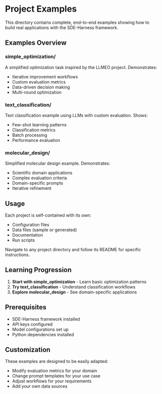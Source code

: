 # Project Examples

This directory contains complete, end-to-end examples showing how to build real applications with the SDE-Harness framework.

## Examples Overview

### simple_optimization/
A simplified optimization task inspired by the LLMEO project. Demonstrates:
- Iterative improvement workflows
- Custom evaluation metrics
- Data-driven decision making
- Multi-round optimization

### text_classification/
Text classification example using LLMs with custom evaluation. Shows:
- Few-shot learning patterns
- Classification metrics
- Batch processing
- Performance evaluation

### molecular_design/
Simplified molecular design example. Demonstrates:
- Scientific domain applications
- Complex evaluation criteria
- Domain-specific prompts  
- Iterative refinement

## Usage

Each project is self-contained with its own:
- Configuration files
- Data files (sample or generated)
- Documentation
- Run scripts

Navigate to any project directory and follow its README for specific instructions.

## Learning Progression

1. **Start with simple_optimization** - Learn basic optimization patterns
2. **Try text_classification** - Understand classification workflows
3. **Explore molecular_design** - See domain-specific applications

## Prerequisites

- SDE-Harness framework installed
- API keys configured
- Model configurations set up
- Python dependencies installed

## Customization

These examples are designed to be easily adapted:
- Modify evaluation metrics for your domain
- Change prompt templates for your use case
- Adjust workflows for your requirements
- Add your own data sources